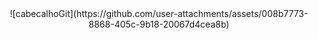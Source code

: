 <div align="center">
![cabecalhoGit](https://github.com/user-attachments/assets/008b7773-8868-405c-9b18-20067d4cea8b)
</div>
